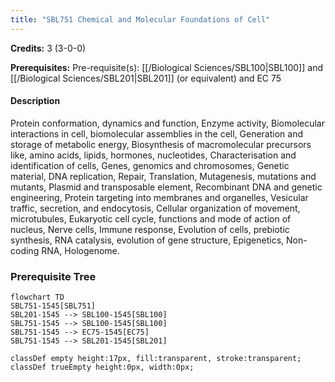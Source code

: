 ```yaml
---
title: "SBL751 Chemical and Molecular Foundations of Cell"
---
```

**Credits:** 3 (3-0-0)

**Prerequisites:** Pre-requisite(s): [[/Biological Sciences/SBL100|SBL100]] and [[/Biological Sciences/SBL201|SBL201]] (or equivalent) and EC 75

#### Description
Protein conformation, dynamics and function, Enzyme activity, Biomolecular interactions in cell, biomolecular assemblies in the cell, Generation and storage of metabolic energy, Biosynthesis of macromolecular precursors like, amino acids, lipids, hormones, nucleotides, Characterisation and identification of cells, Genes, genomics and chromosomes, Genetic material, DNA replication, Repair, Translation, Mutagenesis, mutations and mutants, Plasmid and transposable element, Recombinant DNA and genetic engineering, Protein targeting into membranes and organelles, Vesicular traffic, secretion, and endocytosis, Cellular organization of movement, microtubules, Eukaryotic cell cycle, functions and mode of action of nucleus, Nerve cells, Immune response, Evolution of cells, prebiotic synthesis, RNA catalysis, evolution of gene structure, Epigenetics, Non-coding RNA, Hologenome.

### Prerequisite Tree

```mermaid
flowchart TD
SBL751-1545[SBL751]
SBL201-1545 --> SBL100-1545[SBL100]
SBL751-1545 --> SBL100-1545[SBL100]
SBL751-1545 --> EC75-1545[EC75]
SBL751-1545 --> SBL201-1545[SBL201]

classDef empty height:17px, fill:transparent, stroke:transparent;
classDef trueEmpty height:0px, width:0px;
```